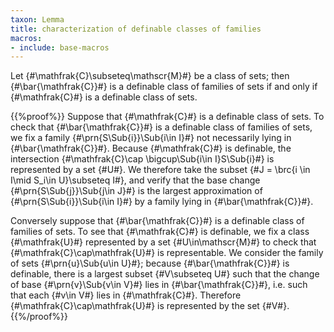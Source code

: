 ```yaml
---
taxon: Lemma
title: characterization of definable classes of families
macros:
- include: base-macros
---
```


Let {#\mathfrak{C}\subseteq\mathscr{M}#} be a class of sets; then {#\bar{\mathfrak{C}}#} is a definable class of families of sets if and only if {#\mathfrak{C}#} is a definable class of sets.

{{%proof%}}
Suppose that {#\mathfrak{C}#} is a definable class of sets. To
check that {#\bar{\mathfrak{C}}#} is a definable class of families of sets,
we fix a family {#\prn{S\Sub{i}}\Sub{i\in I}#} not necessarily lying in {#\bar{\mathfrak{C}}#}. Because {#\mathfrak{C}#} is definable, the intersection {#\mathfrak{C}\cap \bigcup\Sub{i\in I}S\Sub{i}#} is represented by a set {#U#}. We therefore take the subset {#J = \brc{i \in I\mid S_i\in U}\subseteq I#}, and verify that the base change {#\prn{S\Sub{j}}\Sub{j\in J}#} is the largest approximation of {#\prn{S\Sub{i}}\Sub{i\in I}#} by a family lying in {#\bar{\mathfrak{C}}#}.

Conversely suppose that {#\bar{\mathfrak{C}}#} is a definable class of families of sets. To see that {#\mathfrak{C}#} is definable, we fix a class {#\mathfrak{U}#} represented by a set {#U\in\mathscr{M}#} to check that {#\mathfrak{C}\cap\mathfrak{U}#} is representable. We consider the family of sets {#\prn{u}\Sub{u\in U}#}; because {#\bar{\mathfrak{C}}#} is definable, there is a largest subset {#V\subseteq U#} such that the change of base {#\prn{v}\Sub{v\in V}#} lies in {#\bar{\mathfrak{C}}#}, i.e. such that each {#v\in V#} lies in {#\mathfrak{C}#}. Therefore {#\mathfrak{C}\cap\mathfrak{U}#} is represented by the set {#V#}.
{{%/proof%}}
